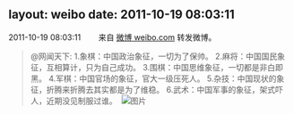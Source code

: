 layout: weibo
date: 2011-10-19 08:03:11
---
<meta name="referrer" content="no-referrer" />

2011-10-19 08:03:11  &nbsp;&nbsp;&nbsp;&nbsp;&nbsp;&nbsp; 来自 <a href="http://weibo.com/" rel="nofollow">微博 weibo.com</a>
转发微博。
>  @网闻天下: 1.象棋：中国政治象征，一切为了保帅。 2.麻将：中国国民象征，互相算计，只为自己成功。 3.围棋：中国思维象征，一切都是非白即黑。 4.军棋：中国官场的象征，官大一级压死人。 5.杂技：中国现状的象征，折腾来折腾去其实都是为了维稳。 6.武术：中国军事的象征，架式吓人，近期没见制服过谁。 ​​​
>  ![图片](https://ww4.sinaimg.cn/large/6f151ec7tw1dm6ruxc01zj.jpg)
